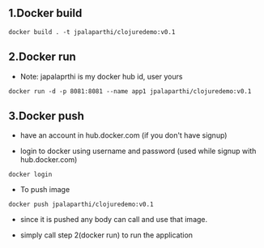 ## 1.Docker build

```
docker build . -t jpalaparthi/clojuredemo:v0.1  
```

## 2.Docker run 

- Note: japalaprthi is my docker hub id, user yours

```
docker run -d -p 8081:8081 --name app1 jpalaparthi/clojuredemo:v0.1
```

## 3.Docker push

- have an account in hub.docker.com (if you don't have signup)

- login to docker using username and password (used while signup with hub.docker.com)

```
docker login
```

- To push image 

```
docker push jpalaparthi/clojuredemo:v0.1
```


- since it is pushed any body can call and use that image.

- simply call step 2(docker run) to run the application

